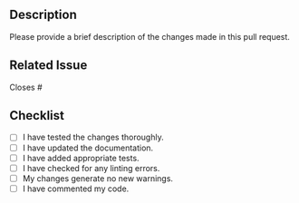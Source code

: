 ## Description

Please provide a brief description of the changes made in this pull request.

## Related Issue

Closes #<issue-number>

## Checklist

- [ ] I have tested the changes thoroughly.
- [ ] I have updated the documentation.
- [ ] I have added appropriate tests.
- [ ] I have checked for any linting errors.
- [ ] My changes generate no new warnings.
- [ ] I have commented my code.

